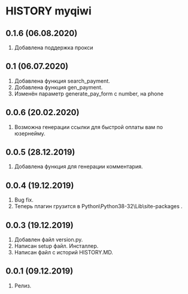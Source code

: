 # HISTORY myqiwi


0.1.6 (06.08.2020)
-------------------
1. Добавлена поддержка прокси

0.1 (06.07.2020)
-------------------
1. Добавлена функция search_payment.
2. Добавлена функция gen_payment.
3. Изменён параметр generate_pay_form с number, на phone

0.0.6 (20.02.2020)
-------------------
1. Возможна генерации ссылки для быстрой оплаты вам по юзернейму.

0.0.5 (28.12.2019)
-------------------
1. Добавлена функция для генерации комментария.

0.0.4 (19.12.2019)
-------------------
1. Bug fix.
2. Теперь плагин грузится в Python\Python38-32\Lib\site-packages .

0.0.3 (19.12.2019)
-------------------
1. Добавлен файл version.py.
2. Написан setup файл. Инсталлер.
3. Написан файл с историй HISTORY.MD.

0.0.1 (09.12.2019)
-------------------
1. Релиз.

